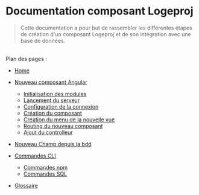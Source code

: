# Documentation composant Logeproj

> Cette documentation a pour but de rassembler les différentes étapes de création d'un composant Logeproj et de son intégration avec une base de données.

<br/> Plan des pages :</br>

* [Home](/)
* [Nouveau composant Angular](/create_component/ "Création d'un nouveau composant Angular")
    * [Initialisation des modules](/create_component/modules_init.md)
    * [Lancement du serveur](/create_component/run_server.md)
    * [Configuration de la connexion](/create_component/connexion_settings.md)
    * [Création du composant](/create_component/create_component.md)
    * [Création du menu de la nouvelle vue](/create_component/menu_config.md)
    * [Routing du nouveau composant](/create_component/routing_config.md)
    * [Ajout du controlleur](/create_component/controller_config.md)

* [Nouveau Champ depuis la bdd](/bdd_modif_implement/ "Création et implémentation d'un nouveau champ depuis la base de données")

* [Commandes CLI](/commandes_cli/)
    * [Commandes npm](commandes_cli/npm_cli.md "Commandes npm")
    * [Commandes SQL](commandes_cli/sql_cli.md "Commandes sql")

* [Glossaire](/glossaire/ "Retrouvez ici toutes les définitions ainsi que le vocabulaire")